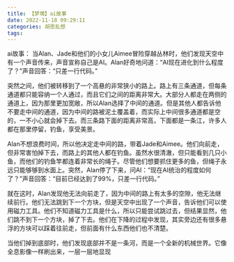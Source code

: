 ```yaml
---
title: 【梦境】ai故事
date: 2022-11-18 09:29:11
categories: 胡思乱想
tags: 
---
```

ai故事：
当Alan、Jade和他们的小女儿Aimee冒险穿越丛林时，他们发现天空中有一个声音传来，声音宣称自己是AI。Alan好奇地问道：“AI现在进化到什么程度了？”声音回答：“只差一行代码。”

突然之间，他们被转移到了一个高悬的非常狭小的路上。路上有三条通道，但每条通道都只能容纳一个人通过，而且它们之间的距离非常大。大部分人都走在两侧的通道上，因为那里更加宽敞，所以Alan选择了中间的通道。但是其他人都告诉他不要走中间的通道，因为中间的路被泥土覆盖着，而实际上中间很多通道都是空的，一不小心就会掉下去。而三条路下面的距离非常高，下面都是一条江，许多人都在那里停留，钓鱼，享受美景。

Alan不想浪费时间，所以他决定走中间的路，带着Jade和Aimee。他们向前走，但非常害怕掉下去，而路上的其他人都在钓鱼。虽然水很清澈，但只能看到几只小鱼，而他们的钓鱼竿都连着非常长的绳子。尽管他们想要抓住更多的鱼，但绳子永远只能够够到水面上。突然，Alan停了下来，问AI：“现在AI统治的程度如何了？”声音回答：“目前已经达到了99%，只差一行代码。”

就在这时，Alan发现他无法向前走了，因为中间的路上有太多的空隙，他无法继续前行。他们无法跳到下一个方块，但是天空中出现了一个声音，告诉他们可以使用磁力工具。他们不知道磁力工具是什么，所以只能尝试跳过去，但结果显然，他们跳不到下一个方块，掉了下去。他们在下降的过程中发现，其实旁边还有很多悬浮的方块可以踩着往前走，但前面有什么东西他们也不清楚。

当他们掉到底部时，他们发现底部并不是一条河，而是一个全新的机械世界。它像全息影像一样刷出来，一层一层地显现

